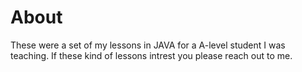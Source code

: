 # About
These were a set of my lessons in JAVA for a A-level student I was teaching. 
If these kind of lessons intrest you please reach out to me. 
